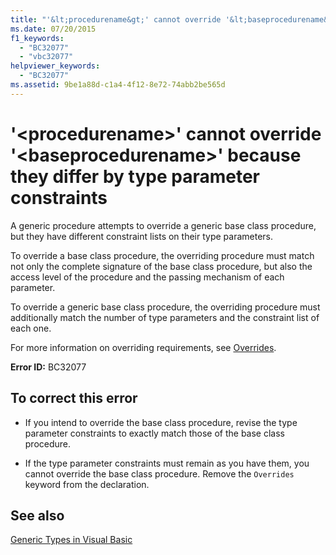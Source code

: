 ```yaml
---
title: "'&lt;procedurename&gt;' cannot override '&lt;baseprocedurename&gt;' because they differ by type parameter constraints"
ms.date: 07/20/2015
f1_keywords: 
  - "BC32077"
  - "vbc32077"
helpviewer_keywords: 
  - "BC32077"
ms.assetid: 9be1a88d-c1a4-4f12-8e72-74abb2be565d
---
```

# '&lt;procedurename&gt;' cannot override '&lt;baseprocedurename&gt;' because they differ by type parameter constraints
A generic procedure attempts to override a generic base class procedure, but they have different constraint lists on their type parameters.  
  
 To override a base class procedure, the overriding procedure must match not only the complete signature of the base class procedure, but also the access level of the procedure and the passing mechanism of each parameter.  
  
 To override a generic base class procedure, the overriding procedure must additionally match the number of type parameters and the constraint list of each one.  
  
 For more information on overriding requirements, see [Overrides](../../visual-basic/language-reference/modifiers/overrides.md).  
  
 **Error ID:** BC32077  
  
## To correct this error  
  
-   If you intend to override the base class procedure, revise the type parameter constraints to exactly match those of the base class procedure.  
  
-   If the type parameter constraints must remain as you have them, you cannot override the base class procedure. Remove the `Overrides` keyword from the declaration.  
  
## See also
 [Generic Types in Visual Basic](../../visual-basic/programming-guide/language-features/data-types/generic-types.md)
